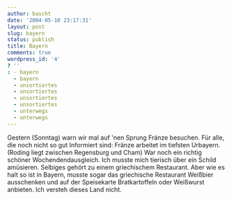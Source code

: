 ```yaml
---
author: bascht
date: '2004-05-10 23:17:31'
layout: post
slug: bayern
status: publish
title: Bayern
comments: true
wordpress_id: '4'
? ''
: - bayern
  - bayern
  - unsortiertes
  - unsortiertes
  - unsortiertes
  - unsortiertes
  - unterwegs
  - unterwegs
---
```


Gestern (Sonntag) warn wir mal auf 'nen Sprung Fränze besuchen. Für
alle, die noch nicht so gut Informiert sind: Fränze arbeitet im
tiefsten Urbayern. (Roding liegt zwischen Regensburg und Cham) War
noch ein richtig schöner Wochendendausgleich. Ich musste mich
tierisch über ein Schild amüsieren. Selbiges gehört zu einem
griechischem Restaurant. Aber wie es halt so ist in Bayern, musste
sogar das griechische Restaurant Weißbier ausschenken und auf der
Speisekarte Bratkartoffeln oder Weißwurst anbieten. Ich versteh
dieses Land nicht.


